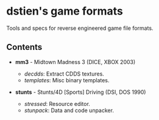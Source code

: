 dstien's game formats
=====================

Tools and specs for reverse engineered game file formats.

Contents
--------

* **mm3** - Midtown Madness 3 (DICE, XBOX 2003)
  * *decdds*: Extract CDDS textures.
  * *templates*: Misc binary templates.

* **stunts** - Stunts/4D [Sports] Driving (DSI, DOS 1990)
  * *stressed*: Resource editor.
  * *stunpack*: Data and code unpacker.
